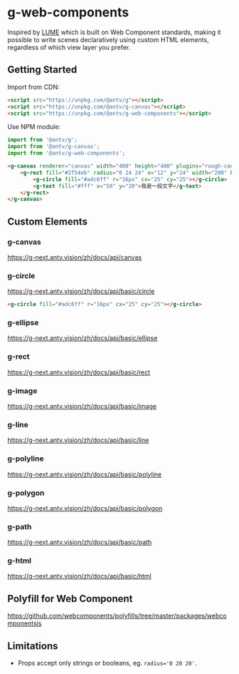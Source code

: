 # g-web-components

Inspired by [LUME](https://docs.lume.io/) which is built on Web Component standards, making it possible to write scenes declaratively using custom HTML elements, regardless of which view layer you prefer.

## Getting Started

Import from CDN:

```html
<script src="https://unpkg.com/@antv/g"></script>
<script src="https://unpkg.com/@antv/g-canvas"></script>
<script src="https://unpkg.com/@antv/g-web-components"></script>
```

Use NPM module:

```js
import from '@antv/g';
import from '@antv/g-canvas';
import from '@antv/g-web-components';
```

```html
<g-canvas renderer="canvas" width="400" height="400" plugins="rough-canvas-renderer">
    <g-rect fill="#2f54eb" radius="0 24 24" x="12" y="24" width="200" height="50">
        <g-circle fill="#adc6ff" r="16px" cx="25" cy="25"></g-circle>
        <g-text fill="#fff" x="50" y="20">我是一段文字</g-text>
    </g-rect>
</g-canvas>
```

## Custom Elements

### g-canvas

https://g-next.antv.vision/zh/docs/api/canvas

### g-circle

https://g-next.antv.vision/zh/docs/api/basic/circle

```html
<g-circle fill="#adc6ff" r="16px" cx="25" cy="25"></g-circle>
```

### g-ellipse

https://g-next.antv.vision/zh/docs/api/basic/ellipse

### g-rect

https://g-next.antv.vision/zh/docs/api/basic/rect

### g-image

https://g-next.antv.vision/zh/docs/api/basic/image

### g-line

https://g-next.antv.vision/zh/docs/api/basic/line

### g-polyline

https://g-next.antv.vision/zh/docs/api/basic/polyline

### g-polygon

https://g-next.antv.vision/zh/docs/api/basic/polygon

### g-path

https://g-next.antv.vision/zh/docs/api/basic/path

### g-html

https://g-next.antv.vision/zh/docs/api/basic/html

## Polyfill for Web Component

https://github.com/webcomponents/polyfills/tree/master/packages/webcomponentsjs

## Limitations

-   Props accept only strings or booleans, eg. `radius='0 20 20'`.
